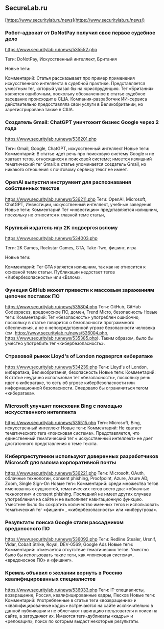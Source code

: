 ## SecureLab.ru

[https://www.securitylab.ru/news](https://www.securitylab.ru/news/)

### Робот-адвокат от DoNotPay получил свое первое судебное дело

https://www.securitylab.ru/news/535552.php

Теги: DoNotPay, Искусственный интеллект, Британия

Новые теги:

Комментарий: Статья рассказывает про пример применения искусственного интеллекта в судебной практике. Представляется уместным тег, который указал бы на юриспруденцию. Тег «Британия» является ошибочным, поскольку обозначенное в статье судебное заседание происходит в США. Компания-разработчик ИИ-сервиса действительно предоставляла свои услуги в Великобритании, но зарегистрирована также в США.

### Создатель Gmail: ChatGPT уничтожит бизнес Google через 2 года

https://www.securitylab.ru/news/536201.php

Теги: Gmail, Google, ChatGPT, искусственный интеллект
Новые теги:
Комментарий: В статье идет речь про поисковую систему Google и не хватает тегов, относящихся к поисковой системе; имеется излишний тематический тег Gmail: в статье упоминается создатель Gmail, но никакого отношения к почтовому сервису текст не имеет.

### OpenAI выпустил инструмент для распознавания собственных текстов
https://www.securitylab.ru/news/536211.php
Теги: OpenAI, Microsoft, ChatGPT, Инвестиции, искусственный интеллект, учебные заведения
Новые теги:
Комментарий Тег «инвестиции» представляется излишним, поскольку не относится к главной теме статьи, 

### Крупный издатель игр 2K подвергся взлому

https://www.securitylab.ru/news/534003.php

Теги: 2K Games, Rockstar Games, GTA, Take-Two, фишинг, игра

Новые теги:

Комментарий: Тег GTA является излишним, так как не относится к основной теме статьи. Публикации недостает тегов «Кибербезопасность» или «Взлом».

### Функция GitHub может привести к массовым заражениям цепочек поставок ПО
https://www.securitylab.ru/news/535804.php
Теги: GitHub, GitHub Codespaces, вредоносное ПО, домен, Trend Micro, безопасность
Новые теги:
Комментарий: Тег «безопасность» употреблен ошибочно, поскольку в статье говорится о безопасности программного обеспечения, а не о непосредственной угрозе безопасности человека (см. https://www.securitylab.ru/news/536004.php, https://www.securitylab.ru/news/535385.php). Таким образом, было бы уместно употребить тег «кибербезопасность».

### Страховой рынок Lloyd's of London подвергся кибератаке
https://www.securitylab.ru/news/534239.php
Теги: Lloyd's of London, кибератака, Великобритания, безопасность
Новые теги:
Комментарий: В статье неудачно использован тег «безопасность», поскольку речь идет о кибератаке, то есть об угрозе кибербезопасности или информационной безопасности. Следовало бы ограничиться тегом «кибератака».

### Microsoft улучшит поисковик Bing с помощью искусственного интеллекта
https://www.securitylab.ru/news/535515.php
Теги: Microsoft, Bing, искусственный интеллект
Новые теги:
Комментарий: Не хватает тематического тега «поисковая система». Представляется, что единственный тематический тег « искусственный интеллект» не дает достаточного представления о теме текста.

### Киберпреступники используют доверенных разработчиков Microsoft для взлома корпоративной почты
https://www.securitylab.ru/news/536221.php
Теги: Microsoft, OAuth, облачные технологии, consent phishing, Proofpoint, Azure, Azure AD, Zoom, Single Sign-On
Новые теги:
Комментарий: среди множества тегов именованных сущностей, тематических тегов всего два: «облачные технологии» и consent phishing. Последний не имеет других случаев употребления на сайте и не выполняет навигационную функцию. Уместнее было бы сократить количество именных тегов и использовать тематический тег «фишинг» , «кибербезопасность» или «киберугроза».

### Результаты поиска Google стали рассадником вредоносного ПО
https://www.securitylab.ru/news/536092.php
Теги: Redline Stealer, Ursnif, Vidar, Cobalt Strike, Royal, DEV-0569, Google Ads
Новые теги:
Комментарий: отмечается отсутствие тематических тегов. Уместно было бы использовать такие теги, как «поисковая система», «вредоносное ПО» и «фишинг».

### Кремль объявил о желании вернуть в Россию квалифицированных специалистов
https://www.securitylab.ru/news/536033.php
Теги: IT-специалисты, возвращение, Россия, квалифицированные кадры, Песков
Новые теги:
Комментарий: Употребленные в статье теги «возвращение» и «квалифицированные кадры» встречаются на сайте исключительно в данной публикации и не облегчают навигацию пользователя и поиск на сайте, а затрудняют их. Имеются теги-дубликаты «кадры» и «релокация», поиск по которым выдаст некоторые результаты.
